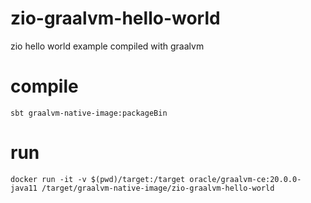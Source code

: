 # zio-graalvm-hello-world
zio hello world example compiled with graalvm

# compile
`sbt graalvm-native-image:packageBin`

# run
`docker run -it -v $(pwd)/target:/target oracle/graalvm-ce:20.0.0-java11 /target/graalvm-native-image/zio-graalvm-hello-world`
